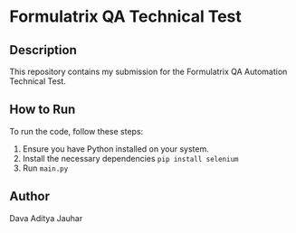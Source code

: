 # Formulatrix QA Technical Test

## Description
This repository contains my submission for the Formulatrix QA Automation Technical Test.

## How to Run
To run the code, follow these steps:
1. Ensure you have Python installed on your system.
2. Install the necessary dependencies `pip install selenium`
3. Run `main.py`

## Author
Dava Aditya Jauhar

